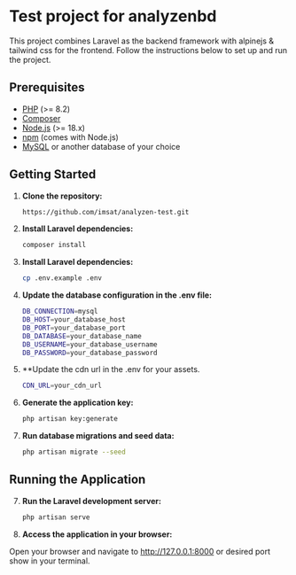 # Test project for analyzenbd

This project combines Laravel as the backend framework with alpinejs & tailwind css for the frontend. Follow the instructions below to set up and run the project.

## Prerequisites

- [PHP](https://www.php.net/) (>= 8.2)
- [Composer](https://getcomposer.org/)
- [Node.js](https://nodejs.org/) (>= 18.x)
- [npm](https://www.npmjs.com/) (comes with Node.js)
- [MySQL](https://www.mysql.com/) or another database of your choice

## Getting Started

1. **Clone the repository:**

   ```bash
   https://github.com/imsat/analyzen-test.git

2. **Install Laravel dependencies:**

    ```bash
   composer install

3. **Install Laravel dependencies:**

    ```bash
    cp .env.example .env

4. **Update the database configuration in the .env file:**
    ```bash
    DB_CONNECTION=mysql
    DB_HOST=your_database_host
    DB_PORT=your_database_port
    DB_DATABASE=your_database_name
    DB_USERNAME=your_database_username
    DB_PASSWORD=your_database_password
   
5. **Update the cdn url in the .env for your assets.
    ```bash
   CDN_URL=your_cdn_url

5. **Generate the application key:**
    ```bash
    php artisan key:generate

6. **Run database migrations and seed data:**
    ```bash
    php artisan migrate --seed

## Running the Application

7. **Run the Laravel development server:**
    ```bash
    php artisan serve
8. **Access the application in your browser:**

Open your browser and navigate to http://127.0.0.1:8000 or desired port show in your terminal.


   
   
    
